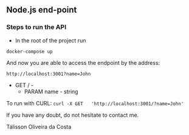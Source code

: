## Node.js end-point
### Steps to run the API

* In the root of the project run

`docker-compose up`

And now you are able to access the endpoint by the address:

`http://localhost:3001?name=John`

+ GET / - 
	+ PARAM
		name - string
		
To run with CURL:
 `curl -X GET   'http://localhost:3001/?name=John' `



 If you have any doubt, do not hesitate to contact me.

 Tálisson Oliveira da Costa